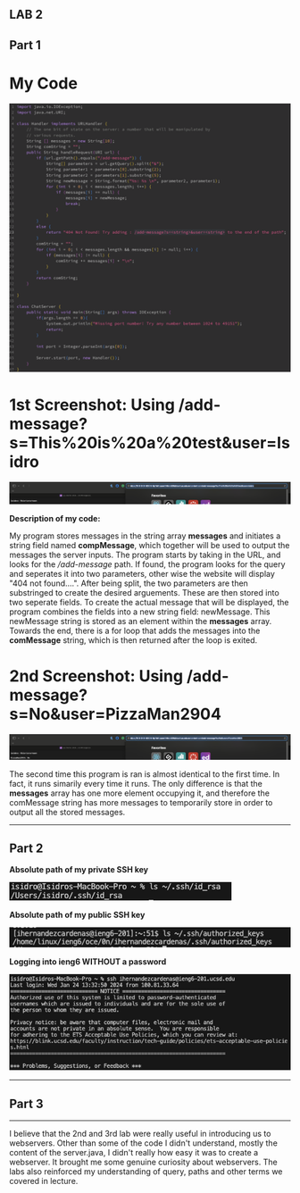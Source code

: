 ## LAB 2

## Part 1

# **My Code**

![Image](LR2;CODESS.png)


# **1st Screenshot: Using /add-message?s=This%20is%20a%20test&user=Isidro**

![Image](LR2;1stSS.png)

**Description of my code:**


My program stores messages in the string array **messages** and initiates a string field named **compMessage**, which together will be used to output the messages the server inputs. 
The program starts by taking in the URL, and looks for the */add-message* path. If found, the program looks for the query and seperates it into two parameters, other wise the website will display "404 not found....".
After being split, the two parameters are then substringed to create the desired arguements. These are then stored into two seperate fields. To create the actual message that will be displayed, the program combines the fields
into a new string field: newMessage. This newMessage string is stored as an element within the **messages** array. Towards the end, there is a for loop that adds the messages into the **comMessage** string, which is then returned after the loop is exited.


#  **2nd Screenshot: Using /add-message?s=No&user=PizzaMan2904**

![Image](LR2;2ndSS.png)

The second time this program is ran is almost identical to the first time. In fact, it runs simarily every time it runs. The only difference is that the **messages** array has one more element occupying it, 
and therefore the comMessage string has more messages to temporarily store in order to output all the stored messages.

---

## Part 2

**Absolute path of my private SSH key**

![Image](LR2;PT1stSS.png)

**Absolute path of my public SSH key**

![Image](LR2;PT2ndSS.png)

**Logging into ieng6 WITHOUT a password**

![Image](LR2;PT3rdSS.png)

---


## Part 3

---

I believe that the 2nd and 3rd lab were really useful in introducing us to webservers. Other than some of the code I didn't understand, mostly the content of the server.java, I didn't really how easy it was to create a webserver. 
It brought me some genuine curiosity about webservers. The labs also reinforced my understanding of query, paths and other terms we covered in lecture.
